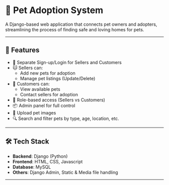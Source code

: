 # 🐾 Pet Adoption System

A Django-based web application that connects pet owners and adopters, streamlining the process of finding safe and loving homes for pets.

---

## 🚀 Features

- 🐶 Separate Sign-up/Login for Sellers and Customers
- 🐱 Sellers can:
  - Add new pets for adoption
  - Manage pet listings (Update/Delete)
- 🐰 Customers can:
  - View available pets
  - Contact sellers for adoption
- 🔐 Role-based access (Sellers vs Customers)
- 📦 Admin panel for full control
- 📸 Upload pet images
- 🔍 Search and filter pets by type, age, location, etc.

---

## 🛠️ Tech Stack

- **Backend**: Django (Python)
- **Frontend**: HTML, CSS, Javascript
- **Database**: MySQL
- **Others**: Django Admin, Static & Media file handling

---
